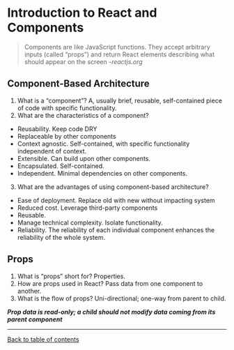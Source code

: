 # Introduction to React and Components
> Components are like JavaScript functions. They accept arbitrary inputs (called “props”) and return React elements describing what should appear on the screen -*reactjs.org*

## Component-Based Architecture
1. What is a “component”?  A, usually brief, reusable, self-contained piece of code with specific functionality.
2. What are the characteristics of a component?
  - Reusability.  Keep code DRY
  - Replaceable by other components
  - Context agnostic.  Self-contained, with specific functionality independent of context.
  - Extensible.  Can build upon other components.
  - Encapsulated.  Self-contained.
  - Independent.  Minimal dependencies on other components.
3. What are the advantages of using component-based architecture?
  - Ease of deployment.  Replace old with new without impacting system
  - Reduced cost.  Leverage third-party components
  - Reusable.
  - Manage technical complexity.  Isolate functionality.
  - Reliability.  The reliability of each individual component enhances the reliability of the whole system.
  
## Props
1. What is “props” short for?  Properties.
2. How are props used in React?  Pass data from one component to another.
2. What is the flow of props?  Uni-directional; one-way from parent to child.

***Prop data is read-only; a child should not modify data coming from its parent component***

---

[Back to table of contents](../README.md)